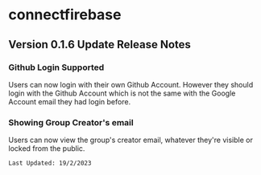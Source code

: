 # connectfirebase

## Version 0.1.6 Update Release Notes
### Github Login Supported
Users can now login with their own Github Account. However they should login with the Github Account which is not the same with the Google Account email they had login before. 

### Showing Group Creator's email
Users can now view the group's creator email, whatever they're visible or locked from the public. 

```
Last Updated: 19/2/2023
```

